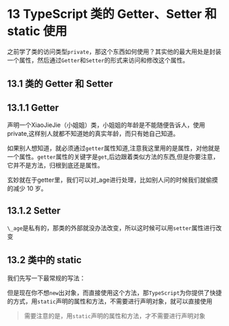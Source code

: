 # 13 TypeScript 类的 Getter、Setter 和 static 使用

之前学了类的访问类型`private`，那这个东西如何使用？其实他的最大用处是封装一个属性，然后通过`Getter`和`Setter`的形式来访问和修改这个属性。

## 13.1 类的 Getter 和 Setter

## 13.1.1 Getter

声明一个XiaoJieJie（小姐姐）类，小姐姐的年龄是不能随便告诉人，使用private,这样别人就都不知道她的真实年龄，而只有她自己知道。

如果别人想知道，就必须通过`getter`属性知道,注意我这里用的是属性，对他就是一个属性。`getter`属性的关键字是`get`,后边跟着类似方法的东西,但是你要注意，它并不是方法，归根到底还是属性。

玄妙就在于getter里，我们可以对_age进行处理，比如别人问的时候我们就偷摸的减少 10 岁。

## 13.1.2 Setter

`\_age`是私有的，那类的外部就没办法改变，所以这时候可以用`setter`属性进行改变

## 13.2 类中的 static

我们先写一下最常规的写法：

但是现在你不想`new`出对象，而直接使用这个方法，那`TypeScript`为你提供了快捷的方式，用`static`声明的属性和方法，不需要进行声明对象，就可以直接使用

> 需要注意的是，用`static`声明的属性和方法，才不需要进行声明对象